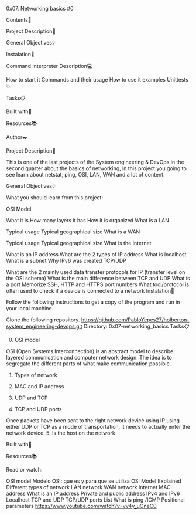 0x07. Networking basics #0

Contents📂

Project Description📰

General Objectives💡

Instalation🔧

Command Interpreter Description💻

How to start it
Commands and their usage
How to use it
examples
Unittests💥

Tasks📋

Built with🔨

Resources📚

Author✒️

Project Description📰

This is one of the last projects of the System engineering & DevOps in the second quarter about the basics of networking, in this project you going to see learn about netstat, ping, OSI, LAN, WAN and a lot of content.

General Objectives💡

What you should learn from this project:

OSI Model

What it is
How many layers it has
How it is organized
What is a LAN

Typical usage
Typical geographical size
What is a WAN

Typical usage
Typical geographical size
What is the Internet

What is an IP address
What are the 2 types of IP address
What is localhost
What is a subnet
Why IPv6 was created
TCP/UDP

What are the 2 mainly used data transfer protocols for IP (transfer level on the OSI schema)
What is the main difference between TCP and UDP
What is a port
Memorize SSH, HTTP and HTTPS port numbers
What tool/protocol is often used to check if a device is connected to a network
Instalation🔧

Follow the following instructions to get a copy of the program and run in your local machine.

Clone the following repository.
https://github.com/PabloYepes27/holberton-system_engineering-devops.git
Directory:
0x07-networking_basics
Tasks📋

0. OSI model

OSI (Open Systems Interconnection) is an abstract model to describe layered communication and computer network design. The idea is to segregate the different parts of what make communication possible.
1. Types of network

2. MAC and IP address

3. UDP and TCP

4. TCP and UDP ports

Once packets have been sent to the right network device using IP using either UDP or TCP as a mode of transportation, it needs to actually enter the network device.
5. Is the host on the network

Built with🔨

Resources📚

Read or watch:

OSI model
Modelo OSI: que es y para que se utiliza
OSI Model Explained
Different types of network
LAN network
WAN network
Internet
MAC address
What is an IP address
Private and public address
IPv4 and IPv6
Localhost
TCP and UDP
TCP/UDP ports List
What is ping /ICMP
Positional parameters
https://www.youtube.com/watch?v=vv4y_uOneC0
